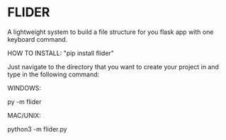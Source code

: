# FLIDER #

A lightweight system to build a file structure for you flask app with one
keyboard command.

HOW TO INSTALL: "pip install flider"

Just navigate to the directory that you want to create your project in and type in the following command:

WINDOWS:

py -m flider

MAC/UNIX:

python3 -m flider.py